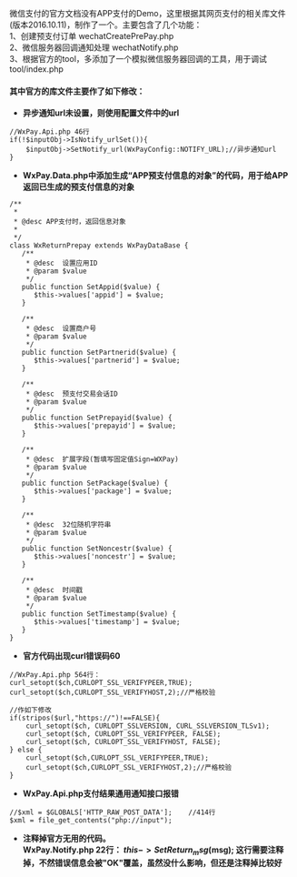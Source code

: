 微信支付的官方文档没有APP支付的Demo，这里根据其网页支付的相关库文件(版本2016.10.11)，制作了一个。主要包含了几个功能：<br/>1、创建预支付订单 wechatCreatePrePay.php<br/>2、微信服务器回调通知处理 wechatNotify.php<br/>3、根据官方的tool，多添加了一个模拟微信服务器回调的工具，用于调试 tool/index.php

#### 其中官方的库文件主要作了如下修改：

- **异步通知url未设置，则使用配置文件中的url**
```
//WxPay.Api.php 46行
if(!$inputObj->IsNotify_urlSet()){
	$inputObj->SetNotify_url(WxPayConfig::NOTIFY_URL);//异步通知url
}
```

- **WxPay.Data.php中添加生成“APP预支付信息的对象”的代码，用于给APP返回已生成的预支付信息的对象**
```
/**
 *
 * @desc APP支付时，返回信息对象
 *
 */
class WxReturnPrepay extends WxPayDataBase {
   /**
    * @desc  设置应用ID
    * @param $value
    */
   public function SetAppid($value) {
      $this->values['appid'] = $value;
   }

   /**
    * @desc  设置商户号
    * @param $value
    */
   public function SetPartnerid($value) {
      $this->values['partnerid'] = $value;
   }

   /**
    * @desc  预支付交易会话ID
    * @param $value
    */
   public function SetPrepayid($value) {
      $this->values['prepayid'] = $value;
   }

   /**
    * @desc  扩展字段(暂填写固定值Sign=WXPay)
    * @param $value
    */
   public function SetPackage($value) {
      $this->values['package'] = $value;
   }

   /**
    * @desc  32位随机字符串
    * @param $value
    */
   public function SetNoncestr($value) {
      $this->values['noncestr'] = $value;
   }

   /**
    * @desc  时间戳
    * @param $value
    */
   public function SetTimestamp($value) {
      $this->values['timestamp'] = $value;
   }
}
```

- **官方代码出现curl错误码60**
```
//WxPay.Api.php 564行：
curl_setopt($ch,CURLOPT_SSL_VERIFYPEER,TRUE);
curl_setopt($ch,CURLOPT_SSL_VERIFYHOST,2);//严格校验

//作如下修改
if(stripos($url,"https://")!==FALSE){
	curl_setopt($ch, CURLOPT_SSLVERSION, CURL_SSLVERSION_TLSv1);
 	curl_setopt($ch, CURLOPT_SSL_VERIFYPEER, FALSE);
 	curl_setopt($ch, CURLOPT_SSL_VERIFYHOST, FALSE);
} else {
	curl_setopt($ch,CURLOPT_SSL_VERIFYPEER,TRUE);
 	curl_setopt($ch,CURLOPT_SSL_VERIFYHOST,2);//严格校验
}
```

- **WxPay.Api.php支付结果通用通知接口报错**
```
//$xml = $GLOBALS['HTTP_RAW_POST_DATA'];	//414行
$xml = file_get_contents("php://input");
```

- **注释掉官方无用的代码。<br/>WxPay.Notify.php 22行： $this->SetReturn_msg($msg);    这行需要注释掉，不然错误信息会被"OK"覆盖，虽然没什么影响，但还是注释掉比较好**
